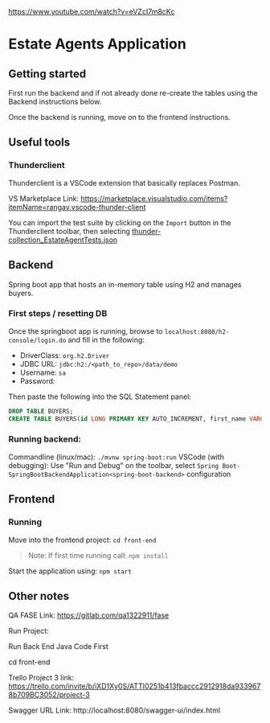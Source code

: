 https://www.youtube.com/watch?v=eVZcI7m8cKc

# Estate Agents Application

## Getting started

First run the backend and if not already done re-create the tables using the Backend instructions below.  

Once the backend is running, move on to the frontend instructions. 

## Useful tools

### Thunderclient

Thunderclient is a VSCode extension that basically replaces Postman. 

VS Marketplace Link: https://marketplace.visualstudio.com/items?itemName=rangav.vscode-thunder-client

You can import the test suite by clicking on the `Import` button in the Thunderclient toolbar, then selecting [thunder-collection_EstateAgentTests.json](spring-boot-backend/thunder-collection_EstateAgentTests.json)

## Backend

Spring boot app that hosts an in-memory table using H2 and manages buyers. 

### First steps / resetting DB

Once the springboot app is running, browse to `localhost:8080/h2-console/login.do` and fill in the following:
* DriverClass: `org.h2.Driver`
* JDBC URL: `jdbc:h2:/<path_to_repo>/data/demo`
* Username: `sa`
* Password: 

Then paste the following into the SQL Statement panel:

```sql
DROP TABLE BUYERS;
CREATE TABLE BUYERS(id LONG PRIMARY KEY AUTO_INCREMENT, first_name VARCHAR(255), last_name VARCHAR(255), email VARCHAR(255))
```

### Running backend:

Commandline (linux/mac): `./mvnw spring-boot:run`
VSCode (with debugging): Use "Run and Debug" on the toolbar, select `Spring Boot-SpringBootBackendApplication<spring-boot-backend>` configuration


## Frontend

### Running

Move into the frontend project: `cd front-end`

> Note: If first time running call: `npm install`

Start the application using: `npm start`

## Other notes

QA FASE Link:
https://gitlab.com/qa1322911/fase

Run Project:

Run Back End Java Code First

cd front-end


Trello Project 3 link:
https://trello.com/invite/b/iXD1Xy0S/ATTI0251b413fbaccc2912918da9339678b709BC3052/project-3

Swagger URL Link:
http://localhost:8080/swagger-ui/index.html



